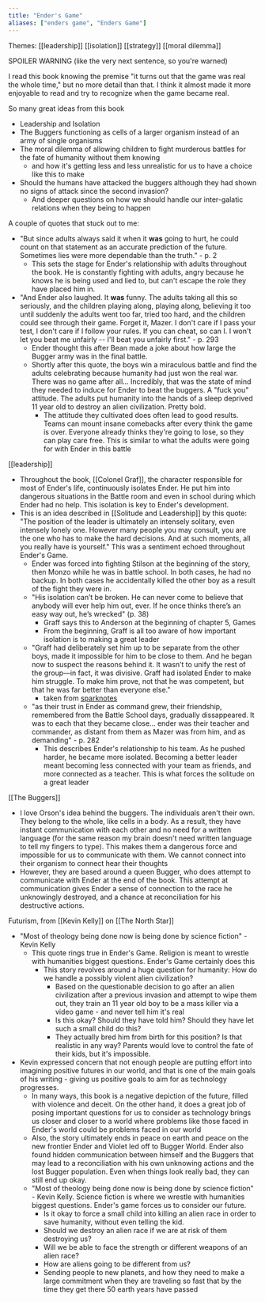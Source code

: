 ```yaml
---
title: "Ender's Game"
aliases: ["enders game", "Enders Game"]
---
```


Themes: [[leadership]] [[isolation]] [[strategy]] [[moral dilemma]]

SPOILER WARNING (like the very next sentence, so you're warned)

I read this book knowing the premise "it turns out that the game was real the whole time," but no more detail than that. I think it almost made it more enjoyable to read and try to recognize when the game became real. 


So many great ideas from this book
- Leadership and Isolation
- The Buggers functioning as cells of a larger organism instead of an army of single organisms
- The moral dilemma of allowing children to fight murderous battles for the fate of humanity without them knowing 
    - and how it's getting less and less unrealistic for us to have a choice like this to make
- Should the humans have attacked the buggers although they had shown no signs of attack since the second invasion?
    - And deeper questions on how we should handle our inter-galatic relations when they being to happen


A couple of quotes that stuck out to me:

- "But since adults always said it when it __was__ going to hurt, he could count on that statement as an accurate prediction of the future. Sometimes lies were more dependable than the truth." - p. 2
    - This sets the stage for Ender's relationship with adults throughout the book. He is constantly fighting with adults, angry because he knows he is being used and lied to, but can't escape the role they have placed him in. 
- "And Ender also laughed. It __was__ funny. The adults taking all this so seriously, and the children playing along, playing along, believing it too until suddenly the adults went too far, tried too hard, and the children could see through their game. Forget it, Mazer. I don't care if I pass your test, I don't care if I follow your rules. If you can cheat, so can I. I won't let you beat me unfairly -- I'll beat you unfairly first." - p. 293
    - Ender thought this after Bean made a joke about how large the Bugger army was in the final battle. 
    - Shortly after this quote, the boys win a miraculous battle and find the adults celebrating because humanity had just won the real war. There was no game after all... Incredibly, that was the state of mind they needed to induce for Ender to beat the buggers. A "fuck you" attitude. The adults put humanity into the hands of a sleep deprived 11 year old to destroy an alien civilization. Pretty bold. 
        - The attitude they cultivated does often lead to good results. Teams can mount insane comebacks after every think the game is over. Everyone already thinks they're going to lose, so they can play care free. This is similar to what the adults were going for with Ender in this battle 


[[leadership]]
- Throughout the book, [[Colonel Graf]], the character responsible for most of Ender's life, continuously isolates Ender. He put him into dangerous situations in the Battle room and even in school during which Ender had no help. This isolation is key to Ender's development. 
- This is an idea described in [[Solitude and Leadership]] by this quote: "The position of the leader is ultimately an intensely solitary, even intensely lonely one. However many people you may consult, you are the one who has to make the hard decisions. And at such moments, all you really have is yourself." This was a sentiment echoed throughout Ender's Game. 
    - Ender was forced into fighting Stilson at the beginning of the story, then Monzo while he was in battle school. In both cases, he had no backup. In both cases he accidentally killed the other boy as a result of the fight they were in. 
    - "His isolation can’t be broken. He can never come to believe that anybody will ever help him out, ever. If he once thinks there’s an easy way out, he’s wrecked" (p. 38)
        - Graff says this to Anderson at the beginning of chapter 5, Games 
        - From the beginning, Graff is all too aware of how important isolation is to making a great leader
    - "Graff had deliberately set him up to be separate from the other boys, made it impossible for him to be close to them. And he began now to suspect the reasons behind it. It wasn’t to unify the rest of the group—in fact, it was divisive. Graff had isolated Ender to make him struggle. To make him prove, not that he was competent, but that he was far better than everyone else."
        - taken from [sparknotes](https://www.sparknotes.com/lit/endersgame/quotes/theme/isolation/)
    - "as their trust in Ender as command grew, their friendship, remembered from the Battle School days, gradually dissappeared. It was to each that they became close... ender was their teacher and commander, as distant from them as Mazer was from him, and as demanding" - p. 282
        - This describes Ender's relationship to his team. As he pushed harder, he became more isolated. Becoming a better leader meant becoming less connected with your team as friends, and more connected as a teacher. This is what forces the solitude on a great leader


[[The Buggers]]
- I love Orson's idea behind the buggers. The individuals aren't their own. They belong to the whole, like cells in a body. As a result, they have instant communication with each other and no need for a written language (for the same reason my brain doesn't need written language to tell my fingers to type). This makes them a dangerous force and impossible for us to communicate with them. We cannot connect into their organism to connect hear their thoughts
- However, they are based around a queen Bugger, who does attempt to communicate with Ender at the end of the book. This attempt at communication gives Ender a sense of connection to the race he unknowingly destroyed, and a chance at reconciliation for his destructive actions. 


Futurism, from [[Kevin Kelly]] on [[The North Star]]
- "Most of theology being done now is being done by science fiction" - Kevin Kelly
    - This quote rings true in Ender's Game. Religion is meant to wrestle with humanities biggest questions. Ender's Game certainly does this
        - This story revolves around a huge question for humanity: How do we handle a possibly violent alien civilization? 
            - Based on the questionable decision to go after an alien civilization after a previous invasion and attempt to wipe them out, they train an 11 year old boy to be a mass killer via a video game - and never tell him it's real 
            - Is this okay? Should they have told him? Should they have let such a small child do this? 
            - They actually bred him from birth for this position? Is that realistic in any way? Parents would love to control the fate of their kids, but it's impossible. 
- Kevin expressed concern that not enough people are putting effort into imagining positive futures in our world, and that is one of the main goals of his writing - giving us positive goals to aim for as technology progresses. 
    - In many ways, this book is a negative depiction of the future, filled with violence and deceit. On the other hand, it does a great job of posing important questions for us to consider as technology brings us closer and closer to a world where problems like those faced in Ender's world could be problems faced in our world
    - Also, the story ultimately ends in peace on earth and peace on the new frontier Ender and Violet led off to Bugger World. Ender also found hidden communication between himself and the Buggers that may lead to a reconciliation with his own unknowing actions and the lost Bugger population. Even when things look really bad, they can still end up okay. 
    - "Most of theology being done now is being done by science fiction" - Kevin Kelly. Science fiction is where we wrestle with humanities biggest questions. Ender's game forces us to consider our future. 
        - Is it okay to force a small child into killing an alien race in order to save humanity, without even telling the kid. 
        - Should we destroy an alien race if we are at risk of them destroying us? 
        - Will we be able to face the strength or different weapons of an alien race? 
        - How are aliens going to be different from us?  
        - Sending people to new planets, and how they need to make a large commitment when they are traveling so fast that by the time they get there 50 earth years have passed 
